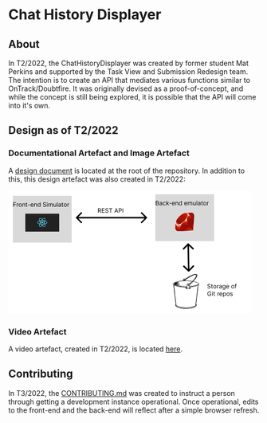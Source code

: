 # Chat History Displayer
## About
In T2/2022, the ChatHistoryDisplayer was created by former student Mat Perkins and supported by the Task View and Submission Redesign team. The intention is to create an API that mediates various functions similar to OnTrack/Doubtfire. It was originally devised as a proof-of-concept, and while the concept is still being explored, it is possible that the API will come into it's own.

## Design as of T2/2022
### Documentational Artefact and Image Artefact
A [design document](DESIGN.md) is located at the root of the repository. In addition to this, this design artefact was also created in T2/2022:

![image](./overview.png)

### Video Artefact
A video artefact, created in T2/2022, is located [here](./demoVid.mp4). 

## Contributing
In T3/2022, the [CONTRIBUTING.md](CONTRIBUTING.md) was created to instruct a person through getting a development instance operational. Once operational, edits to the front-end and the back-end will reflect after a simple browser refresh.

